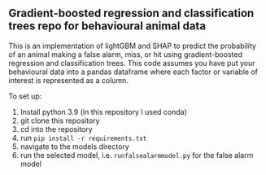 ## Gradient-boosted regression and classification trees repo for behavioural animal data

This is an implementation of lightGBM and SHAP to predict the probability of an animal making a false alarm, miss, or hit using gradient-boosted regression
and classification trees. This code assumes you have put your behavioural data into a pandas dataframe where each factor or variable of interest is represented as a column.

To set up:
1. Install python 3.9 (in this repository I used conda)
2. git clone this repository
3. cd into the repository
4. run `pip install -r requirements.txt`
5. navigate to the models directory
6. run  the selected model, i.e. `runfalsealarmmodel.py` for the false alarm model

